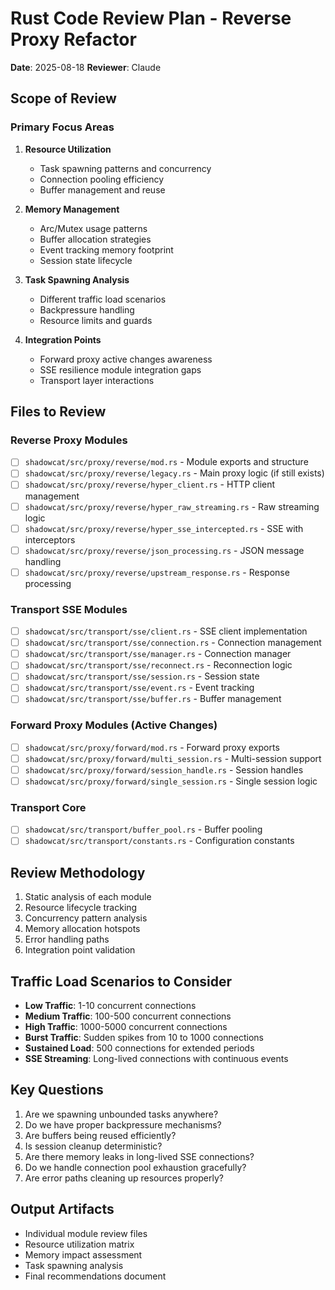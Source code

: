 # Rust Code Review Plan - Reverse Proxy Refactor
**Date**: 2025-08-18
**Reviewer**: Claude

## Scope of Review

### Primary Focus Areas
1. **Resource Utilization**
   - Task spawning patterns and concurrency
   - Connection pooling efficiency
   - Buffer management and reuse
   
2. **Memory Management**
   - Arc/Mutex usage patterns
   - Buffer allocation strategies
   - Event tracking memory footprint
   - Session state lifecycle

3. **Task Spawning Analysis**
   - Different traffic load scenarios
   - Backpressure handling
   - Resource limits and guards

4. **Integration Points**
   - Forward proxy active changes awareness
   - SSE resilience module integration gaps
   - Transport layer interactions

## Files to Review

### Reverse Proxy Modules
- [ ] `shadowcat/src/proxy/reverse/mod.rs` - Module exports and structure
- [ ] `shadowcat/src/proxy/reverse/legacy.rs` - Main proxy logic (if still exists)
- [ ] `shadowcat/src/proxy/reverse/hyper_client.rs` - HTTP client management
- [ ] `shadowcat/src/proxy/reverse/hyper_raw_streaming.rs` - Raw streaming logic
- [ ] `shadowcat/src/proxy/reverse/hyper_sse_intercepted.rs` - SSE with interceptors
- [ ] `shadowcat/src/proxy/reverse/json_processing.rs` - JSON message handling
- [ ] `shadowcat/src/proxy/reverse/upstream_response.rs` - Response processing

### Transport SSE Modules  
- [ ] `shadowcat/src/transport/sse/client.rs` - SSE client implementation
- [ ] `shadowcat/src/transport/sse/connection.rs` - Connection management
- [ ] `shadowcat/src/transport/sse/manager.rs` - Connection manager
- [ ] `shadowcat/src/transport/sse/reconnect.rs` - Reconnection logic
- [ ] `shadowcat/src/transport/sse/session.rs` - Session state
- [ ] `shadowcat/src/transport/sse/event.rs` - Event tracking
- [ ] `shadowcat/src/transport/sse/buffer.rs` - Buffer management

### Forward Proxy Modules (Active Changes)
- [ ] `shadowcat/src/proxy/forward/mod.rs` - Forward proxy exports
- [ ] `shadowcat/src/proxy/forward/multi_session.rs` - Multi-session support
- [ ] `shadowcat/src/proxy/forward/session_handle.rs` - Session handles
- [ ] `shadowcat/src/proxy/forward/single_session.rs` - Single session logic

### Transport Core
- [ ] `shadowcat/src/transport/buffer_pool.rs` - Buffer pooling
- [ ] `shadowcat/src/transport/constants.rs` - Configuration constants

## Review Methodology
1. Static analysis of each module
2. Resource lifecycle tracking
3. Concurrency pattern analysis
4. Memory allocation hotspots
5. Error handling paths
6. Integration point validation

## Traffic Load Scenarios to Consider
- **Low Traffic**: 1-10 concurrent connections
- **Medium Traffic**: 100-500 concurrent connections  
- **High Traffic**: 1000-5000 concurrent connections
- **Burst Traffic**: Sudden spikes from 10 to 1000 connections
- **Sustained Load**: 500 connections for extended periods
- **SSE Streaming**: Long-lived connections with continuous events

## Key Questions
1. Are we spawning unbounded tasks anywhere?
2. Do we have proper backpressure mechanisms?
3. Are buffers being reused efficiently?
4. Is session cleanup deterministic?
5. Are there memory leaks in long-lived SSE connections?
6. Do we handle connection pool exhaustion gracefully?
7. Are error paths cleaning up resources properly?

## Output Artifacts
- Individual module review files
- Resource utilization matrix
- Memory impact assessment
- Task spawning analysis
- Final recommendations document